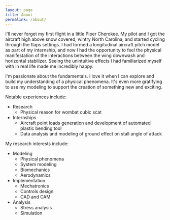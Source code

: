 ```yaml
---
layout: page
title: About
permalink: /about/
---
```


I'll never forget my first flight in a little Piper Cherokee. My pilot and I got the aircraft high above snow covered, wintry North Carolina, and started cycling through the flaps settings. I had formed a longitudinal aircraft pitch model as part of my internship, and now I had the opportunity to feel the physical manifestation of the interactions between the wing downwash and horizontal stabilizer. Seeing the unintuitive effects I had familiarized myself with in real life made me incredibly happy.

I'm passionate about the fundamentals. I love it when I can explore and build my understanding of a physical phenomena. It's even more gratifying to use my modeling to support the creation of something new and exciting.

Notable experiences include:
- Research
  - Physical reason for wombat cubic scat
- Internships
  - Aircraft point loads generation and development of automated plastic bending tool
  - Data analysis and modeling of ground effect on stall angle of attack

My research interests include:
- Modeling
  - Physical phenomena
  - System modeling
  - Biomechanics
  - Aerodynamics
- Implementation
  - Mechatronics
  - Controls design
  - CAD and CAM
- Analysis
  - Stress analysis
  - Simulation
